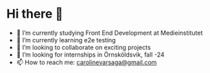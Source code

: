 # Hi there 👋

- 🔭 I’m currently studying Front End Development at Medieinstitutet
- 🌱 I’m currently learning e2e testing
- 👯 I’m looking to collaborate on exciting projects
- 🤔 I’m looking for internships in Örnsköldsvik, fall -24
- 📫 How to reach me: carolinevarsaga@gmail.com

